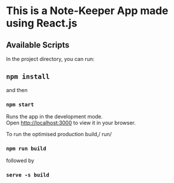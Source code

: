 # This is a Note-Keeper App made using React.js


## Available Scripts

In the project directory, you can run:

## `npm install`

and then

### `npm start`

Runs the app in the development mode.\
Open [http://localhost:3000](http://localhost:3000) to view it in your browser.

To run the optimised production build,/
run/

### `npm run build`

followed by

### `serve -s build `